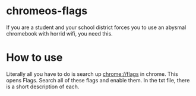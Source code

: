 # chromeos-flags
If you are a student and your school district forces you to use an abysmal chromebook with horrid wifi, you need this.
# How to use
Literally all you have to do is search up [chrome://flags](chrome://flags) in chrome. This opens Flags. Search all of these flags and enable them. In the txt file, there is a short description of each.
